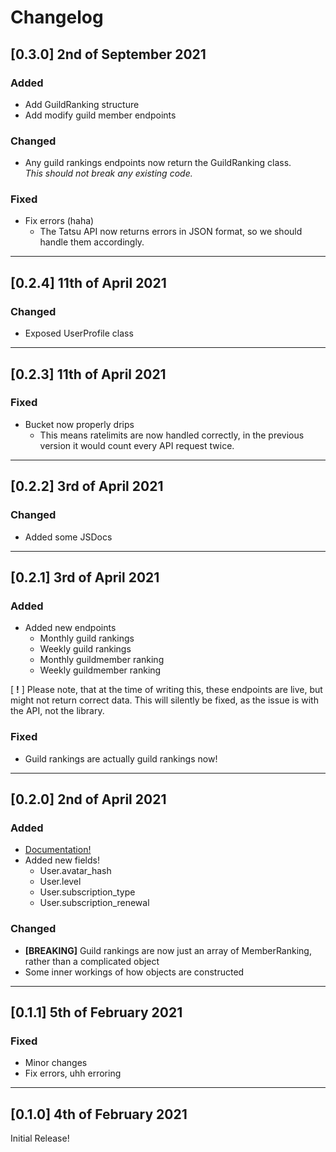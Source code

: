 # Changelog

## [0.3.0] 2nd of September 2021

### Added

- Add GuildRanking structure
- Add modify guild member endpoints

### Changed

- Any guild rankings endpoints now return the GuildRanking class.  
   _This should not break any existing code._

### Fixed

- Fix errors (haha)
  - The Tatsu API now returns errors in JSON format, so we should handle them accordingly.

---

## [0.2.4] 11th of April 2021

### Changed

- Exposed UserProfile class

---

## [0.2.3] 11th of April 2021

### Fixed

- Bucket now properly drips
  - This means ratelimits are now handled correctly, in the previous version it would count every API request twice.

---

## [0.2.2] 3rd of April 2021

### Changed

- Added some JSDocs

---

## [0.2.1] 3rd of April 2021

### Added

- Added new endpoints
  - Monthly guild rankings
  - Weekly guild rankings
  - Monthly guildmember ranking
  - Weekly guildmember ranking

[ **!** ] Please note, that at the time of writing this, these endpoints are live, but might not return correct data. This will silently be fixed, as the issue is with the API, not the library.

### Fixed

- Guild rankings are actually guild rankings now!

---

## [0.2.0] 2nd of April 2021

### Added

- [Documentation!](https://docs.theevilsocks.com/tatsu/)
- Added new fields!
  - User.avatar_hash
  - User.level
  - User.subscription_type
  - User.subscription_renewal

### Changed

- **[BREAKING]** Guild rankings are now just an array of MemberRanking, rather than a complicated object
- Some inner workings of how objects are constructed

---

## [0.1.1] 5th of February 2021

### Fixed

- Minor changes
- Fix errors, uhh erroring

---

## [0.1.0] 4th of February 2021

Initial Release!

